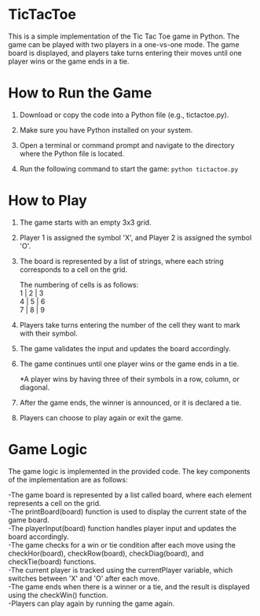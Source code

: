 # TicTacToe
This is a simple implementation of the Tic Tac Toe game in Python. The game can be played with two players in a one-vs-one mode. The game board is displayed, and players take turns entering their moves until one player wins or the game ends in a tie.

# How to Run the Game
  1. Download or copy the code into a Python file (e.g., tictactoe.py).

  2. Make sure you have Python installed on your system.

  3. Open a terminal or command prompt and navigate to the directory where the Python file is located.

  4. Run the following command to start the game:
        `python tictactoe.py`
        
# How to Play
  1. The game starts with an empty 3x3 grid.

  2. Player 1 is assigned the symbol 'X', and Player 2 is assigned the symbol 'O'.

  3. The board is represented by a list of strings, where each string corresponds to a cell on the grid.

      The numbering of cells is as follows:<br>
          1 | 2 | 3<br>
          4 | 5 | 6<br>
          7 | 8 | 9<br>
       
   4. Players take turns entering the number of the cell they want to mark with their symbol.

   5. The game validates the input and updates the board accordingly.

   6. The game continues until one player wins or the game ends in a tie.

         *A player wins by having three of their symbols in a row, column, or diagonal.
    
   7. After the game ends, the winner is announced, or it is declared a tie.

   8. Players can choose to play again or exit the game.


  # Game Logic
  The game logic is implemented in the provided code. The key components of the implementation are as follows:

  -The game board is represented by a list called board, where each element represents a cell on the grid.<br>
  -The printBoard(board) function is used to display the current state of the game board.<br>
  -The playerInput(board) function handles player input and updates the board accordingly.<br>
  -The game checks for a win or tie condition after each move using the checkHor(board), checkRow(board), checkDiag(board), and checkTie(board) functions.<br>
  -The current player is tracked using the currentPlayer variable, which switches between 'X' and 'O' after each move.<br>
  -The game ends when there is a winner or a tie, and the result is displayed using the checkWin() function.<br>
  -Players can play again by running the game again.
